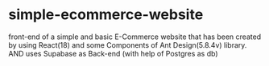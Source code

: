 # simple-ecommerce-website

front-end of a simple and basic E-Commerce website that has been created by using React(18) and some Components of Ant Design(5.8.4v) library.
AND uses Supabase as Back-end (with help of Postgres as db)
